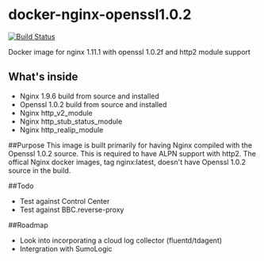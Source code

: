 # docker-nginx-openssl1.0.2

[![Build Status](https://travis-ci.org/pmd/pmd.svg?branch=master)](https://travis-ci.org/pmd/pmd)

Docker image for nginx 1.11.1 with openssl 1.0.2f and http2 module support

## What's inside
 - Nginx 1.9.6 build from source and installed
 - Openssl 1.0.2 build from source and installed
 - Nginx http_v2_module
 - Nginx http_stub_status_module
 - Nginx http_realip_module

##Purpose
This image is built primarily for having Nginx compiled with the Openssl 1.0.2 source. This is required to have ALPN
support with http2. The offical Nginx docker images, tag nginx:latest, doesn't have Openssl 1.0.2 source in the build.

##Todo
 - Test against Control Center
 - Test against BBC.reverse-proxy

##Roadmap
 - Look into incorporating a cloud log collector (fluentd/tdagent)
 - Intergration with SumoLogic
